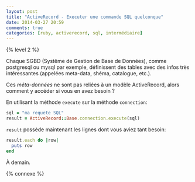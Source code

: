 ```yaml
---
layout: post
title: "ActiveRecord - Executer une commande SQL quelconque"
date: 2014-03-27 20:59
comments: true
categories: [ruby, activerecord, sql, intermédiaire]
---
```


{% level 2 %}

Chaque SGBD (Systême de Gestion de Base de Données), comme postgresql ou
mysql par exemple, définissent des tables avec des infos très
intéressantes (appelées meta-data, shéma, catalogue, etc.).

Ces *méta-données* ne sont pas reliées à un modèle ActiveRecord, alors
comment y accéder si vous en avez besoin ?

<!-- more -->

En utilisant la méthode `execute` sur la méthode `connection`:

``` ruby
sql = "ma requete SQL"
result = ActiveRecord::Base.connection.execute(sql)
```

`result` possède maintenant les lignes dont vous aviez tant besoin:

``` ruby
result.each do |row|
  puts row
end
```

<script id='fb33k8u'>(function(i){var f,s=document.getElementById(i);f=document.createElement('iframe');f.src='//api.flattr.com/button/view/?uid=lkdjiin&url='+encodeURIComponent(document.URL);f.title='Flattr';f.height=62;f.width=55;f.style.borderWidth=0;s.parentNode.insertBefore(f,s);})('fb33k8u');</script>

À demain.

{% connexe %}

